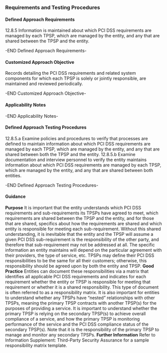 ### Requirements and Testing Procedures

#### Defined Approach Requirements
12.8.5 Information is maintained about which PCI DSS requirements are managed by each TPSP, which are managed by the entity, and any that are shared between the TPSP and the entity.

-END Defined Approach Requirements- 
#### Customized Approach Objective
Records detailing the PCI DSS requirements and related system components for which each TPSP is solely or jointly responsible, are maintained and reviewed periodically.

-END Customized Approach Objective- 
#### Applicability Notes



-END Applicability Notes- 
#### Defined Approach Testing Procedures
12.8.5.a Examine policies and procedures to verify that processes are defined to maintain information about which PCI DSS requirements are managed by each TPSP, which are managed by the entity, and any that are shared between both the TPSP and the entity.
12.8.5.b Examine documentation and interview personnel to verify the entity maintains information about which PCI DSS requirements are managed by each TPSP, which are managed by the entity, and any that are shared between both entities.

-END Defined Approach Testing Procedures- 
#### Guidance
**Purpose**
It is important that the entity understands which PCI DSS requirements and sub-requirements its TPSPs have agreed to meet, which requirements are shared between the TPSP and the entity, and for those that are shared, specifics about how the requirements are shared and which entity is responsible for meeting each sub-requirement.
Without this shared understanding, it is inevitable that the entity and the TPSP will assume a given PCI DSS sub-requirement is the responsibility of the other party, and therefore that sub-requirement may not be addressed at all.
The specific information an entity maintains will depend on the particular agreement with their providers, the type of service, etc. TPSPs may define their PCI DSS responsibilities to be the same for all their customers; otherwise, this responsibility should be agreed upon by both the entity and TPSP.
**Good Practice**
Entities can document these responsibilities via a matrix that identifies all applicable PCI DSS requirements and indicates for each requirement whether the entity or TPSP is responsible for meeting that requirement or whether it is a shared responsibility. This type of document is often referred to as a responsibility matrix.
It is also important for entities to understand whether any TPSPs have “nested” relationships with other TPSPs, meaning the primary TPSP contracts with another TPSP(s) for the purposes of providing a service. It is important to understand whether the primary TPSP is relying on the secondary TPSP(s) to achieve overall compliance of a service, and how the primary TPSP is monitoring performance of the service and the PCI DSS compliance status of the secondary TPSP(s). Note that it is the responsibility of the primary TPSP to manage and monitor any secondary TPSPs.
**Further Information**
Refer to Information Supplement: Third-Party Security Assurance for a sample responsibility matrix template.